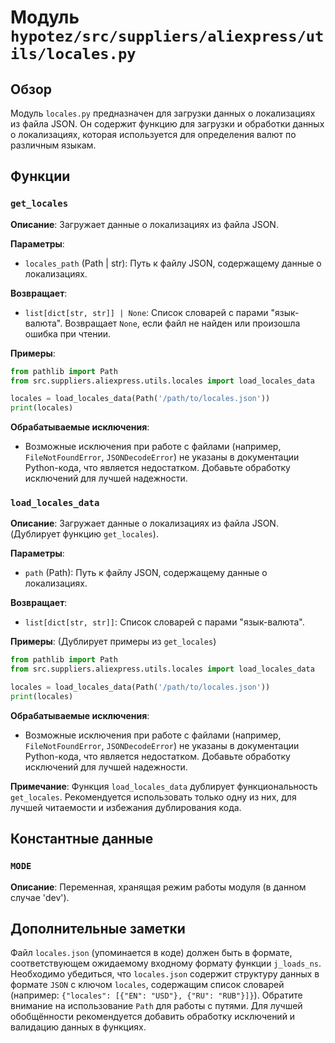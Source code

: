 # Модуль `hypotez/src/suppliers/aliexpress/utils/locales.py`

## Обзор

Модуль `locales.py` предназначен для загрузки данных о локализациях из файла JSON. Он содержит функцию для загрузки и обработки данных о локализациях, которая используется для определения валют по различным языкам.


## Функции

### `get_locales`

**Описание**: Загружает данные о локализациях из файла JSON.

**Параметры**:
- `locales_path` (Path | str): Путь к файлу JSON, содержащему данные о локализациях.

**Возвращает**:
- `list[dict[str, str]] | None`: Список словарей с парами "язык-валюта". Возвращает `None`, если файл не найден или произошла ошибка при чтении.


**Примеры**:
```python
from pathlib import Path
from src.suppliers.aliexpress.utils.locales import load_locales_data

locales = load_locales_data(Path('/path/to/locales.json'))
print(locales)
```

**Обрабатываемые исключения**:
- Возможные исключения при работе с файлами (например, `FileNotFoundError`, `JSONDecodeError`) не указаны в документации Python-кода, что является недостатком. Добавьте обработку исключений для лучшей надежности.


### `load_locales_data`

**Описание**: Загружает данные о локализациях из файла JSON. (Дублирует функцию `get_locales`).

**Параметры**:
- `path` (Path): Путь к файлу JSON, содержащему данные о локализациях.

**Возвращает**:
- `list[dict[str, str]]`: Список словарей с парами "язык-валюта".

**Примеры**: (Дублирует примеры из `get_locales`)

```python
from pathlib import Path
from src.suppliers.aliexpress.utils.locales import load_locales_data

locales = load_locales_data(Path('/path/to/locales.json'))
print(locales)
```

**Обрабатываемые исключения**:
- Возможные исключения при работе с файлами (например, `FileNotFoundError`, `JSONDecodeError`) не указаны в документации Python-кода, что является недостатком. Добавьте обработку исключений для лучшей надежности.

**Примечание**: Функция `load_locales_data` дублирует функциональность `get_locales`.  Рекомендуется использовать только одну из них, для лучшей читаемости и избежания дублирования кода.


## Константные данные

### `MODE`

**Описание**: Переменная, хранящая режим работы модуля (в данном случае 'dev').


## Дополнительные заметки


Файл `locales.json` (упоминается в коде) должен быть в формате, соответствующем ожидаемому входному формату функции `j_loads_ns`.  Необходимо убедиться, что  `locales.json` содержит структуру данных в формате `JSON` с ключом `locales`, содержащим список словарей (например: `{"locales": [{"EN": "USD"}, {"RU": "RUB"}]}`).  Обратите внимание на использование `Path` для работы с путями.  Для лучшей обобщённости рекомендуется добавить обработку исключений и валидацию данных в функциях.
